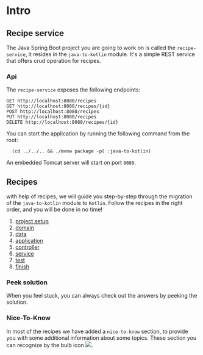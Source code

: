 # Intro

## Recipe service

The Java Spring Boot project you are going to work on is called the `recipe-service`, it resides in the `java-to-kotlin` module.
It's a simple REST service that offers crud operation for recipes.

### Api

The `recipe-service` exposes the following endpoints:

````
GET http://localhost:8080/recipes
GET http://localhost:8080/recipes/{id}
POST http://localhost:8080/recipes
PUT http://localhost:8080/recipes
DELETE http://localhost:8080/recipes/{id}
````

You can start the application by running the following command from the root:

```shell
  (cd ../../.. && ./mvnw package -pl :java-to-kotlin)
```

An embedded Tomcat server will start on port ``8080``.


## Recipes

with help of recipes, we will guide you step-by-step through the migration of the `java-to-kotlin` module to `Kotlin`.
Follow the recipes in the right order, and you will be done in no time!

1) [project setup](1-project-setup/Recipe.md)
2) [domain](2-domain-models/Recipe.md)
3) [data](3-data/Recipe.md)
4) [application](4-application/Recipe.md)
5) [controller](5-controller/Recipe.md)
6) [service](6-service/Recipe.md)
7) [test](7-test/Recipe.md)
8) [finish](Finish.md)

### Peek solution
When you feel stuck, you can always check out the answers by peeking the solution.

### Nice-To-Know
In most of the recipes we have added a `nice-to-know` section, to provide you with some additional information about some topics.
These section you can recognize by the bulb icon ![](/recipes/sources/png/light-bulb-xs.png).
